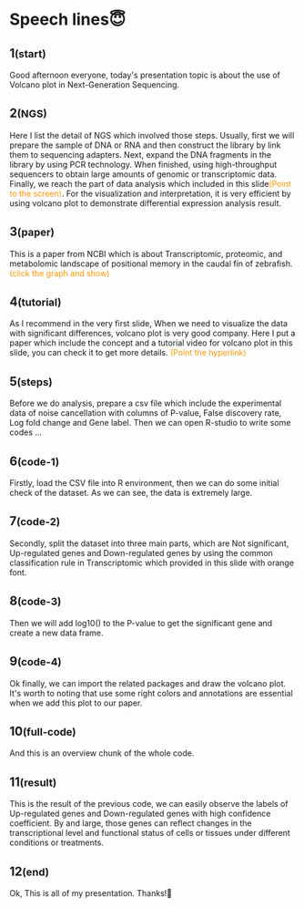 # Speech lines😇

## 1<span style="font-size:18px;">(start)</span>
Good afternoon everyone, today's presentation topic is about the use of Volcano plot in Next-Generation Sequencing.
## 2<span style="font-size:18px;">(NGS)</span>
Here I list the detail of NGS which involved those steps. Usually, first we will prepare the sample of DNA or RNA and then construct the library by link them to sequencing adapters. Next, expand the DNA fragments in the library by using PCR technology. When finished,  using high-throughput sequencers to obtain large amounts of genomic or transcriptomic data. Finally, we reach the part of data analysis which included in this slide<span style="color: #ff9500">(Point to the screen)</span>. For the visualization and interpretation, it is very efficient by using volcano plot to demonstrate differential expression analysis result. 
## 3<span style="font-size:18px;">(paper)</span>
This is a paper from NCBI which is about Transcriptomic, proteomic, and metabolomic landscape of positional memory in the caudal fin of zebrafish. <span style="color: #ff9500">(click the graph and show)</span>
## 4<span style="font-size:18px;">(tutorial)</span>
As I recommend in the very first slide, When we need to visualize the data with significant differences, volcano plot is very good company. Here I put a paper which include the concept and a tutorial video for volcano plot in this slide, you can check it to get more details. <span style="color: #ff9500">(Point the hyperlink)</span>
## 5<span style="font-size:18px;">(steps)</span>
Before we do analysis, prepare a csv file which include the experimental data of noise cancellation with columns of P-value, False discovery rate, Log fold change and Gene label. Then we can open R-studio to write some codes ...
## 6<span style="font-size:18px;">(code-1)</span>
Firstly, load the CSV file into R environment, then we can do some initial check of the dataset. As we can see, the data  is extremely large.
## 7<span style="font-size:18px;">(code-2)</span>
Secondly, split the dataset into three main parts, which are Not significant, Up-regulated genes and Down-regulated genes by using the common classification rule in Transcriptomic which provided in this slide with orange font.
## 8<span style="font-size:18px;">(code-3)</span>
Then we will add log10() to the P-value to get the significant gene and create a new data frame.
## 9<span style="font-size:18px;">(code-4)</span>
Ok finally, we can import the related packages and draw the volcano plot. It's worth to noting that use some right colors and annotations are essential when we add this plot to our paper.
## 10<span style="font-size:18px;">(full-code)</span>
And this is an overview chunk of the whole code.
## 11<span style="font-size:18px;">(result)</span>
This is the result of the previous code, we can easily observe the labels of Up-regulated genes and Down-regulated genes with high confidence coefficient. By and large, those genes can reflect changes in the transcriptional level and functional status of cells or tissues under different conditions or treatments.
## 12<span style="font-size:18px;">(end)</span>
Ok, This is all of my presentation. Thanks!🎉